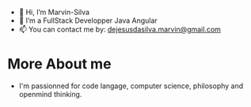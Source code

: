 - 👋 Hi, I’m Marvin-Silva
- 🌱 I’m a FullStack Developper Java Angular
- 📫 You can contact me by: dejesusdasilva.marvin@gmail.com

# More About me
- I'm passionned for code langage, computer science, philosophy and openmind thinking.

<!---
I am a curious guy with a sense of work, with out sense no work !, i like learning langagues and programming langages.
--->
